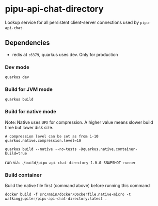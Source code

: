 # pipu-api-chat-directory
Lookup service for all persistent client-server connections used by `pipu-api-chat`.

## Dependencies
* redis at `:6379`, quarkus uses dev. Only for production  

### Dev mode
```shell script
quarkus dev
```

### Build for JVM mode
```shell script
quarkus build
```

### Build for native mode
Note:
Native uses `UPX` for compression. A higher value means slower build time but lower disk size.
```properties
# compression level can be set as from 1-10
quarkus.native.compression.level=10
```
```shell script
quarkus build --native --no-tests -Dquarkus.native.container-build=true
```

run via: `./build/pipu-api-chat-directory-1.0.0-SNAPSHOT-runner`

### Build container
Build the native file first (command above) before running this command 
```shell script
docker build -f src/main/docker/Dockerfile.native-micro -t walkingjupiter/pipu-api-chat-directory:latest .
```